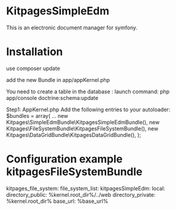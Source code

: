KitpagesSimpleEdm
=================

This is an electronic document manager for symfony.


Installation
============
use composer update

add the new Bundle in app/appKernel.php

You need to create a table in the database :
launch command:
php app/console doctrine:schema:update

Step1: AppKernel.php
Add the following entries to your autoloader:
        $bundles = array(
        ...
            new Kitpages\SimpleEdmBundle\KitpagesSimpleEdmBundle(),
            new Kitpages\FileSystemBundle\KitpagesFileSystemBundle(),
            new Kitpages\DataGridBundle\KitpagesDataGridBundle(),
        );


Configuration example kitpagesFileSystemBundle
============

kitpages_file_system:
    file_system_list:
        kitpagesSimpleEdm:
            local:
                directory_public: %kernel.root_dir%/../web
                directory_private: %kernel.root_dir%
                base_url: %base_url%
